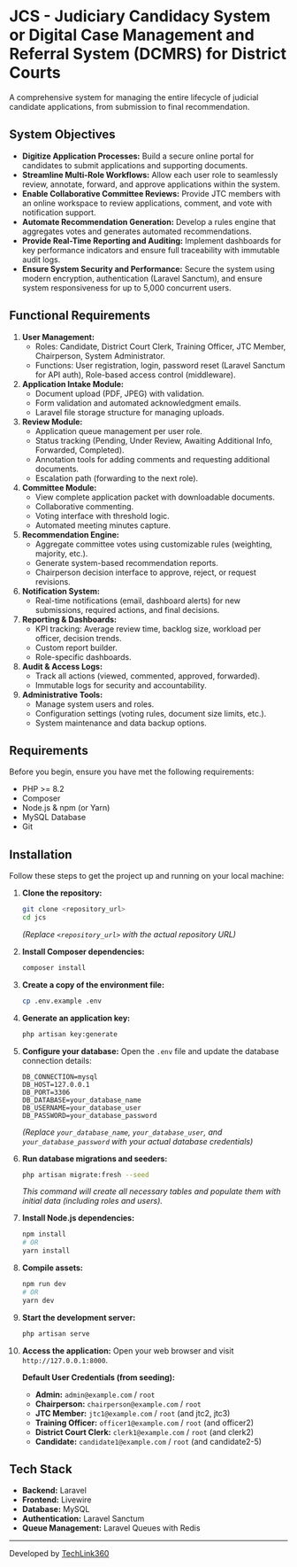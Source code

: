 # JCS - Judiciary Candidacy System or Digital Case Management and Referral System (DCMRS) for District Courts

A comprehensive system for managing the entire lifecycle of judicial candidate applications, from submission to final recommendation.

## System Objectives

- **Digitize Application Processes:** Build a secure online portal for candidates to submit applications and supporting documents.
- **Streamline Multi-Role Workflows:** Allow each user role to seamlessly review, annotate, forward, and approve applications within the system.
- **Enable Collaborative Committee Reviews:** Provide JTC members with an online workspace to review applications, comment, and vote with notification support.
- **Automate Recommendation Generation:** Develop a rules engine that aggregates votes and generates automated recommendations.
- **Provide Real-Time Reporting and Auditing:** Implement dashboards for key performance indicators and ensure full traceability with immutable audit logs.
- **Ensure System Security and Performance:** Secure the system using modern encryption, authentication (Laravel Sanctum), and ensure system responsiveness for up to 5,000 concurrent users.

## Functional Requirements

1.  **User Management:**
    -   Roles: Candidate, District Court Clerk, Training Officer, JTC Member, Chairperson, System Administrator.
    -   Functions: User registration, login, password reset (Laravel Sanctum for API auth), Role-based access control (middleware).
2.  **Application Intake Module:**
    -   Document upload (PDF, JPEG) with validation.
    -   Form validation and automated acknowledgment emails.
    -   Laravel file storage structure for managing uploads.
3.  **Review Module:**
    -   Application queue management per user role.
    -   Status tracking (Pending, Under Review, Awaiting Additional Info, Forwarded, Completed).
    -   Annotation tools for adding comments and requesting additional documents.
    -   Escalation path (forwarding to the next role).
4.  **Committee Module:**
    -   View complete application packet with downloadable documents.
    -   Collaborative commenting.
    -   Voting interface with threshold logic.
    -   Automated meeting minutes capture.
5.  **Recommendation Engine:**
    -   Aggregate committee votes using customizable rules (weighting, majority, etc.).
    -   Generate system-based recommendation reports.
    -   Chairperson decision interface to approve, reject, or request revisions.
6.  **Notification System:**
    -   Real-time notifications (email, dashboard alerts) for new submissions, required actions, and final decisions.
7.  **Reporting & Dashboards:**
    -   KPI tracking: Average review time, backlog size, workload per officer, decision trends.
    -   Custom report builder.
    -   Role-specific dashboards.
8.  **Audit & Access Logs:**
    -   Track all actions (viewed, commented, approved, forwarded).
    -   Immutable logs for security and accountability.
9.  **Administrative Tools:**
    -   Manage system users and roles.
    -   Configuration settings (voting rules, document size limits, etc.).
    -   System maintenance and data backup options.

## Requirements

Before you begin, ensure you have met the following requirements:

*   PHP >= 8.2
*   Composer
*   Node.js & npm (or Yarn)
*   MySQL Database
*   Git

## Installation

Follow these steps to get the project up and running on your local machine:

1.  **Clone the repository:**
    ```bash
    git clone <repository_url>
    cd jcs
    ```
    *(Replace `<repository_url>` with the actual repository URL)*

2.  **Install Composer dependencies:**
    ```bash
    composer install
    ```

3.  **Create a copy of the environment file:**
    ```bash
    cp .env.example .env
    ```

4.  **Generate an application key:**
    ```bash
    php artisan key:generate
    ```

5.  **Configure your database:**
    Open the `.env` file and update the database connection details:
    ```
    DB_CONNECTION=mysql
    DB_HOST=127.0.0.1
    DB_PORT=3306
    DB_DATABASE=your_database_name
    DB_USERNAME=your_database_user
    DB_PASSWORD=your_database_password
    ```
    *(Replace `your_database_name`, `your_database_user`, and `your_database_password` with your actual database credentials)*

6.  **Run database migrations and seeders:**
    ```bash
    php artisan migrate:fresh --seed
    ```
    *This command will create all necessary tables and populate them with initial data (including roles and users).*

7.  **Install Node.js dependencies:**
    ```bash
    npm install
    # OR
    yarn install
    ```

8.  **Compile assets:**
    ```bash
    npm run dev
    # OR
    yarn dev
    ```

9.  **Start the development server:**
    ```bash
    php artisan serve
    ```

10. **Access the application:**
    Open your web browser and visit `http://127.0.0.1:8000`.

    **Default User Credentials (from seeding):**
    *   **Admin:** `admin@example.com` / `root`
    *   **Chairperson:** `chairperson@example.com` / `root`
    *   **JTC Member:** `jtc1@example.com` / `root` (and jtc2, jtc3)
    *   **Training Officer:** `officer1@example.com` / `root` (and officer2)
    *   **District Court Clerk:** `clerk1@example.com` / `root` (and clerk2)
    *   **Candidate:** `candidate1@example.com` / `root` (and candidate2-5)

## Tech Stack

-   **Backend:** Laravel
-   **Frontend:** Livewire
-   **Database:** MySQL
-   **Authentication:** Laravel Sanctum
-   **Queue Management:** Laravel Queues with Redis

---

Developed by [TechLink360](https://www.techlink360.net)
